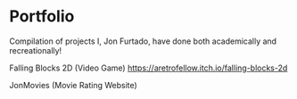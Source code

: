 # Portfolio
Compilation of projects I, Jon Furtado, have done both academically and recreationally!

Falling Blocks 2D (Video Game)
https://aretrofellow.itch.io/falling-blocks-2d

JonMovies (Movie Rating Website)

